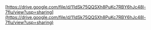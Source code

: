 [https://drive.google.com/file/d/11dSk75QQSXh8PuKc7RBY6hJc48l-7flu/view?usp=sharing](https://drive.google.com/file/d/11dSk75QQSXh8PuKc7RBY6hJc48l-7flu/view?usp=sharing)

